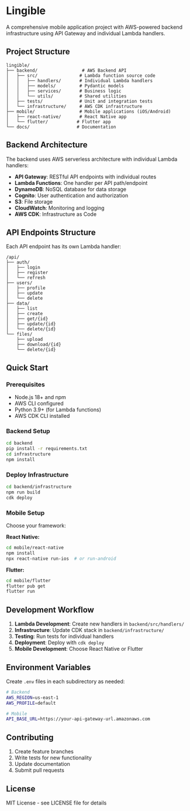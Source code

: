 # Lingible

A comprehensive mobile application project with AWS-powered backend infrastructure using API Gateway and individual Lambda handlers.

## Project Structure

```
lingible/
├── backend/                 # AWS Backend API
│   ├── src/                # Lambda function source code
│   │   ├── handlers/       # Individual Lambda handlers
│   │   ├── models/         # Pydantic models
│   │   ├── services/       # Business logic
│   │   └── utils/          # Shared utilities
│   ├── tests/              # Unit and integration tests
│   └── infrastructure/     # AWS CDK infrastructure
├── mobile/                 # Mobile applications (iOS/Android)
│   ├── react-native/       # React Native app
│   └── flutter/           # Flutter app
└── docs/                  # Documentation
```

## Backend Architecture

The backend uses AWS serverless architecture with individual Lambda handlers:

- **API Gateway**: RESTful API endpoints with individual routes
- **Lambda Functions**: One handler per API path/endpoint
- **DynamoDB**: NoSQL database for data storage
- **Cognito**: User authentication and authorization
- **S3**: File storage
- **CloudWatch**: Monitoring and logging
- **AWS CDK**: Infrastructure as Code

## API Endpoints Structure

Each API endpoint has its own Lambda handler:

```
/api/
├── auth/
│   ├── login
│   ├── register
│   └── refresh
├── users/
│   ├── profile
│   ├── update
│   └── delete
├── data/
│   ├── list
│   ├── create
│   ├── get/{id}
│   ├── update/{id}
│   └── delete/{id}
└── files/
    ├── upload
    ├── download/{id}
    └── delete/{id}
```

## Quick Start

### Prerequisites
- Node.js 18+ and npm
- AWS CLI configured
- Python 3.9+ (for Lambda functions)
- AWS CDK CLI installed

### Backend Setup
```bash
cd backend
pip install -r requirements.txt
cd infrastructure
npm install
```

### Deploy Infrastructure
```bash
cd backend/infrastructure
npm run build
cdk deploy
```

### Mobile Setup
Choose your framework:

**React Native:**
```bash
cd mobile/react-native
npm install
npx react-native run-ios  # or run-android
```

**Flutter:**
```bash
cd mobile/flutter
flutter pub get
flutter run
```

## Development Workflow

1. **Lambda Development**: Create new handlers in `backend/src/handlers/`
2. **Infrastructure**: Update CDK stack in `backend/infrastructure/`
3. **Testing**: Run tests for individual handlers
4. **Deployment**: Deploy with `cdk deploy`
5. **Mobile Development**: Choose React Native or Flutter

## Environment Variables

Create `.env` files in each subdirectory as needed:

```bash
# Backend
AWS_REGION=us-east-1
AWS_PROFILE=default

# Mobile
API_BASE_URL=https://your-api-gateway-url.amazonaws.com
```

## Contributing

1. Create feature branches
2. Write tests for new functionality
3. Update documentation
4. Submit pull requests

## License

MIT License - see LICENSE file for details
